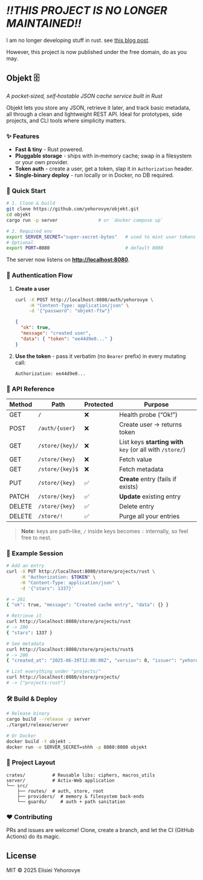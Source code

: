 # ***!!THIS PROJECT IS NO LONGER MAINTAINED!!***

I am no longer developing stuff in rust. see [this blog post](https://elisiei.xyz/posts/i-hate-rust).

However, this project is now published under the free domain, do as you may.

## Objekt 🗄️

*A pocket‑sized, self‑hostable JSON cache service built in Rust*

Objekt lets you store any JSON, retrieve it later, and track basic metadata, all through a clean and lightweight REST API. Ideal for prototypes, side projects, and CLI tools where simplicity matters.

### ✨ Features

* **Fast & tiny** - Rust powered.
* **Pluggable storage** - ships with in‑memory cache; swap in a filesystem or your own provider.
* **Token auth** - create a user, get a token, slap it in `Authorization` header.
* **Single‑binary deploy** - run locally or in Docker, no DB required.

### 🚀 Quick Start

```bash
# 1. Clone & build
git clone https://github.com/yehorovye/objekt.git
cd objekt
cargo run -p server               # or `docker compose up`

# 2. Required env
export SERVER_SECRET="super‑secret‑bytes"   # used to mint user tokens
# Optional
export PORT=8080                            # default 8080
```

The server now listens on **[http://localhost:8080](http://localhost:8080)**.

### 🔑 Authentication Flow

1. **Create a user**

   ```bash
   curl -X POST http://localhost:8080/auth/yehorovye \
        -H "Content-Type: application/json" \
        -d '{"password": "objekt-ftw"}'
   ```

   ```json
   {
     "ok": true,
     "message": "created user",
     "data": { "token": "ee44d9e0..." }
   }
   ```

2. **Use the token** - pass it verbatim (no `Bearer` prefix) in every mutating call:

   ```
   Authorization: ee44d9e0...
   ```

### 📡 API Reference

| Method | Path            | Protected | Purpose                                                |
| ------ | --------------- | ----- | ---------------------------------------------------------  |
| GET    | `/`             | ❌     | Health probe (“Ok!”)                                      |
| POST   | `/auth/{user}`  | ❌     | Create user → returns token                               |
| GET    | `/store/{key}/` | ❌     | List keys **starting with** `key` (or all with `/store/`) |
| GET    | `/store/{key}`  | ❌     | Fetch value                                               |
| GET    | `/store/{key}$` | ❌     | Fetch metadata                                            |
| PUT    | `/store/{key}`  | ✅     | **Create** entry (fails if exists)                        |
| PATCH  | `/store/{key}`  | ✅     | **Update** existing entry                                 |
| DELETE | `/store/{key}`  | ✅     | Delete entry                                              |
| DELETE | `/store/!`      | ✅     | Purge all your entries                                    |

> **Note**: keys are path‑like, `/` inside keys becomes `:` internally, so feel free to nest.

### 📝 Example Session

```bash
# Add an entry
curl -X PUT http://localhost:8080/store/projects/rust \
     -H "Authorization: $TOKEN" \
     -H "Content-Type: application/json" \
     -d '{"stars": 1337}'

# → 201
{ "ok": true, "message": "Created cache entry", "data": {} }

# Retrieve it
curl http://localhost:8080/store/projects/rust
# -> 200
{ "stars": 1337 }

# See metadata
curl http://localhost:8080/store/projects/rust$
# -> 200
{ "created_at": "2025-06-20T12:00:00Z", "version": 0, "issuer": "yehorovye" }

# List everything under "projects/"
curl http://localhost:8080/store/projects/
# -> ["projects:rust"]
```

### 🛠️ Build & Deploy

```bash
# Release binary
cargo build --release -p server
./target/release/server

# Or Docker
docker build -t objekt .
docker run -e SERVER_SECRET=shhh -p 8080:8080 objekt
```

### 📂 Project Layout

```
crates/          # Reusable libs: ciphers, macros_utils
server/          # Actix‑Web application
└── src/
    ├── routes/  # auth, store, root
    ├── providers/  # memory & filesystem back‑ends
    └── guards/     # auth + path sanitation
```

### ❤️ Contributing

PRs and issues are welcome! Clone, create a branch, and let the CI (GitHub Actions) do its magic.

## License

MIT © 2025 Elisiei Yehorovye
